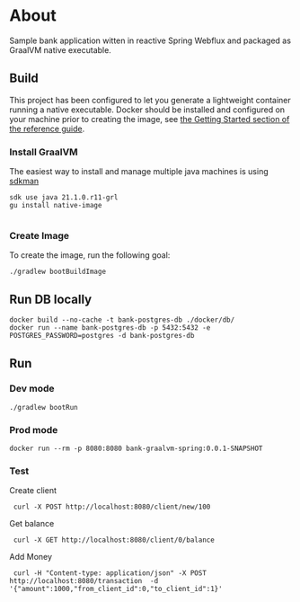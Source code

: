 # About
Sample bank application witten in reactive Spring Webflux and packaged as GraalVM native executable. 

## Build

This project has been configured to let you generate a lightweight container running a native executable.
Docker should be installed and configured on your machine prior to creating the image, see [the Getting Started section of the reference guide](https://docs.spring.io/spring-native/docs/0.10.0-SNAPSHOT/reference/htmlsingle/#getting-started-buildpacks).
### Install GraalVM
The easiest way to install and manage multiple java machines is using [sdkman](https://sdkman.io/)

```
sdk use java 21.1.0.r11-grl
gu install native-image
 
```
### Create Image
To create the image, run the following goal:

```
./gradlew bootBuildImage
```
## Run DB locally

```
docker build --no-cache -t bank-postgres-db ./docker/db/
docker run --name bank-postgres-db -p 5432:5432 -e POSTGRES_PASSWORD=postgres -d bank-postgres-db
```

## Run
### Dev mode
```
./gradlew bootRun
```
### Prod mode
```
docker run --rm -p 8080:8080 bank-graalvm-spring:0.0.1-SNAPSHOT
```
### Test
Create client
```
 curl -X POST http://localhost:8080/client/new/100 
```
Get balance
```
 curl -X GET http://localhost:8080/client/0/balance 
```
Add Money
```
 curl -H "Content-type: application/json" -X POST http://localhost:8080/transaction  -d '{"amount":1000,"from_client_id":0,"to_client_id":1}'
```
